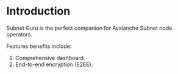 # Introduction

Subnet Guru is the perfect companion for Avalanche Subnet node operators.

Features benefits include:

1. Comprehensive dashboard.
2. End-to-end encryption (E2EE).
